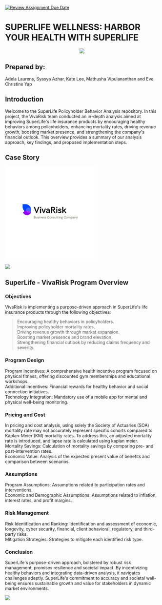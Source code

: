 [![Review Assignment Due Date](https://classroom.github.com/assets/deadline-readme-button-24ddc0f5d75046c5622901739e7c5dd533143b0c8e959d652212380cedb1ea36.svg)](https://classroom.github.com/a/biNKOeX_)
# SUPERLIFE WELLNESS: HARBOR YOUR HEALTH WITH SUPERLIFE


<p align="center" width="10%">
    <img width="30%" src="https://github.com/Actuarial-Control-Cycle-T1-2024/group-page-showcase-vivarisk/assets/163557890/ceb22b03-e336-4feb-ab72-a7c6886a23e7"> 
</p>

## Prepared by:
Adela Laurens, Syasya Azhar, Kate Lee, Mathusha Vipulananthan and Eve Christine Yap

## Introduction 
Welcome to the SuperLife Policyholder Behavior Analysis repository. In this project, the VivaRisk team conducted an in-depth analysis aimed at improving SuperLife's life insurance products by encouraging healthy behaviors among policyholders, enhancing mortality rates, driving revenue growth, boosting market presence, and strengthening the company's financial outlook. This overview provides a summary of our analysis approach, key findings, and proposed implementation steps.

## Case Story
<p width="60%">
    <img width="60%" src="https://github.com/Actuarial-Control-Cycle-T1-2024/group-page-showcase-vivarisk/blob/main/3.png"> 
</p>
<p width="60%">
    <img width="60%" src="https://github.com/Actuarial-Control-Cycle-T1-2024/group-page-showcase-vivarisk/assets/163557890/ead886fe-1213-4fc0-ba58-8c30e7c0ee82"> 
</p>

## SuperLife - VivaRisk Program Overview 
### Objectives
VivaRisk is implementing a purpose-driven approach in SuperLife's life insurance products through the following objectives:

>Encouraging healthy behaviors in policyholders.<br />
>Improving policyholder mortality rates.<br />
>Driving revenue growth through market expansion.<br />
>Boosting market presence and brand elevation.<br />
>Strengthening financial outlook by reducing claims frequency and severity.

### Program Design
Program Incentives: A comprehensive health incentive program focused on physical fitness, offering discounted gym memberships and educational workshops.<br />
Additional Incentives: Financial rewards for healthy behavior and social connection initiatives.<br />
Technology Integration: Mandatory use of a mobile app for mental and physical well-being monitoring.<br />

### Pricing and Cost
In pricing and cost analysis, using solely the Society of Actuaries (SOA) mortality rate may not accurately represent specific cohorts compared to Kaplan-Meier (KM) mortality rates. To address this, an adjusted mortality rate is introduced, and lapse rate is calculated using kaplan meier.<br />
Mortality Savings: Calculation of mortality savings by comparing pre- and post-intervention rates.<br />
Economic Value: Analysis of the expected present value of benefits and comparison between scenarios.

### Assumptions
Program Assumptions: Assumptions related to participation rates and interventions.<br />
Economic and Demographic Assumptions: Assumptions related to inflation, interest rates, and profit margins.

### Risk Management
Risk Identification and Ranking: Identification and assessment of economic, longevity, cyber security, financial, client behavioral, regulatory, and third-party risks.<br />
Mitigation Strategies: Strategies to mitigate each identified risk type.

### Conclusion
SuperLife's purpose-driven approach, bolstered by robust risk management, promises resilience and societal impact. By incentivizing healthy behaviors and integrating data-driven analysis, it navigates challenges adeptly. SuperLife's commitment to accuracy and societal well-being ensures sustainable growth and value for stakeholders in dynamic market environments.

![](Actuarial.gif)
